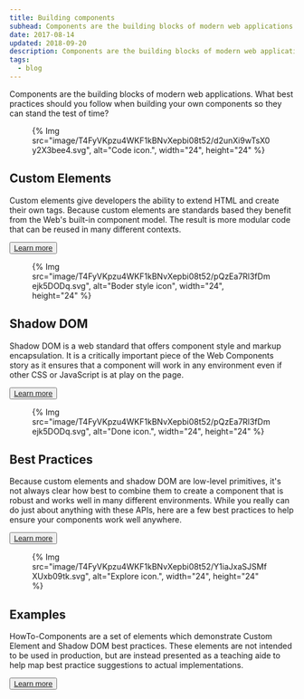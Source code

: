 ```yaml
---
title: Building components
subhead: Components are the building blocks of modern web applications. What best practices should you foll
date: 2017-08-14
updated: 2018-09-20
description: Components are the building blocks of modern web applications. What best practices should you foll
tags:
  - blog
---
```

Components are the building blocks of modern web applications. What best
practices should you follow when building your own components so they can stand
the test of time?


<div class="switcher">
<div>
  <figure>
  {% Img src="image/T4FyVKpzu4WKF1kBNvXepbi08t52/d2unXi9wTsX0y2X3bee4.svg", alt="Code icon.", width="24", height="24" %}
  </figure>

  ## Custom Elements

  Custom elements give developers the ability to extend HTML and create their
  own tags. Because custom elements are standards based they benefit from the
  Web's built-in component model. The result is more modular code that can be
  reused in many different contexts.

  <button class="button" data-type="secondary">
      <a href="https://developers.google.com/web/fundamentals/web-components/customelements" >Learn more</a>
  </button>
</div>

<div>
  <figure>
  {% Img src="image/T4FyVKpzu4WKF1kBNvXepbi08t52/pQzEa7Rl3fDmejk5DODq.svg", alt="Boder style icon", width="24", height="24" %}
  </figure>

  ## Shadow DOM

  Shadow DOM is a web standard that offers component style and markup
  encapsulation. It is a critically important piece of the Web Components
  story as it ensures that a component will work in any environment 
  even if other CSS or JavaScript is at play on the page.

  <button class="button" data-type="secondary">
  <a href="https://developers.google.com/web/fundamentals/web-components/shadowdom">Learn more</a>
  </button>  
</div>
</div>

<div class="switcher">
<div>
<figure>
{% Img src="image/T4FyVKpzu4WKF1kBNvXepbi08t52/pQzEa7Rl3fDmejk5DODq.svg", alt="Done icon.", width="24", height="24" %}
</figure>

## Best Practices

Because custom elements and shadow DOM are low-level primitives, it's not
always clear how best to combine them to create a component that is robust
and works well in many different environments. While you really can do just
about anything with these APIs, here are a few best practices to help ensure
your components work well anywhere.

<button class="button" data-type="secondary">
  <a href="https://developers.google.com/web/fundamentals/web-components/best-practices">Learn more</a>
</button>  
</div>
<div>
  <figure>
  {% Img src="image/T4FyVKpzu4WKF1kBNvXepbi08t52/Y1iaJxaSJSMfXUxb09tk.svg", alt="Explore icon.", width="24", height="24" %}
  </figure>

  ## Examples

  HowTo-Components are a set of elements which demonstrate Custom Element
  and Shadow DOM best practices. These elements are not intended to be used
  in production, but are instead presented as a teaching aide to help map
  best practice suggestions to actual implementations.

  <button class="button" data-type="secondary">
  <a href="https://developers.google.com/web/fundamentals/web-components/examples/">Learn more</a>
  </button>
</div>
</div>